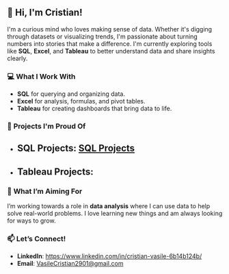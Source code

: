 ## 👋 **Hi, I'm Cristian!**

I'm a curious mind who loves making sense of data. Whether it's digging through datasets or visualizing trends, I'm passionate about turning numbers into stories that make a difference. I'm currently exploring tools like **SQL**, **Excel**, and **Tableau** to better understand data and share insights clearly.

### 💻 **What I Work With**  
- **SQL** for querying and organizing data.  
- **Excel** for analysis, formulas, and pivot tables.  
- **Tableau** for creating dashboards that bring data to life.  

### 🚀 **Projects I'm Proud Of**  
- ## SQL Projects: [SQL Projects](https://github.com/StrikeHERE29/SQL-Projects)
- ## Tableau Projects:

### 🎯 **What I’m Aiming For**  
I’m working towards a role in **data analysis** where I can use data to help solve real-world problems. I love learning new things and am always looking for ways to grow.

### 📫 **Let’s Connect!**  
- **LinkedIn**:  https://www.linkedin.com/in/cristian-vasile-6b14b124b/
- **Email**: VasileCristian2901@gmail.com  
